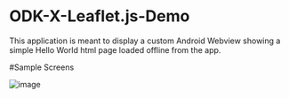# ODK-X-Leaflet.js-Demo

This application is meant to display a custom Android Webview showing a simple Hello World html page loaded offline from the app.

#Sample Screens

![image](https://user-images.githubusercontent.com/92179262/138687651-578d0e61-0532-4b63-9224-85c5d2d7c640.png)

